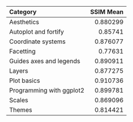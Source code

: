 | Category                 |   SSIM Mean |
|:-------------------------|------------:|
| Aesthetics               |    0.880299 |
| Autoplot and fortify     |    0.85741  |
| Coordinate systems       |    0.876077 |
| Facetting                |    0.77631  |
| Guides axes and legends  |    0.890911 |
| Layers                   |    0.877275 |
| Plot basics              |    0.910736 |
| Programming with ggplot2 |    0.899781 |
| Scales                   |    0.869096 |
| Themes                   |    0.814421 |